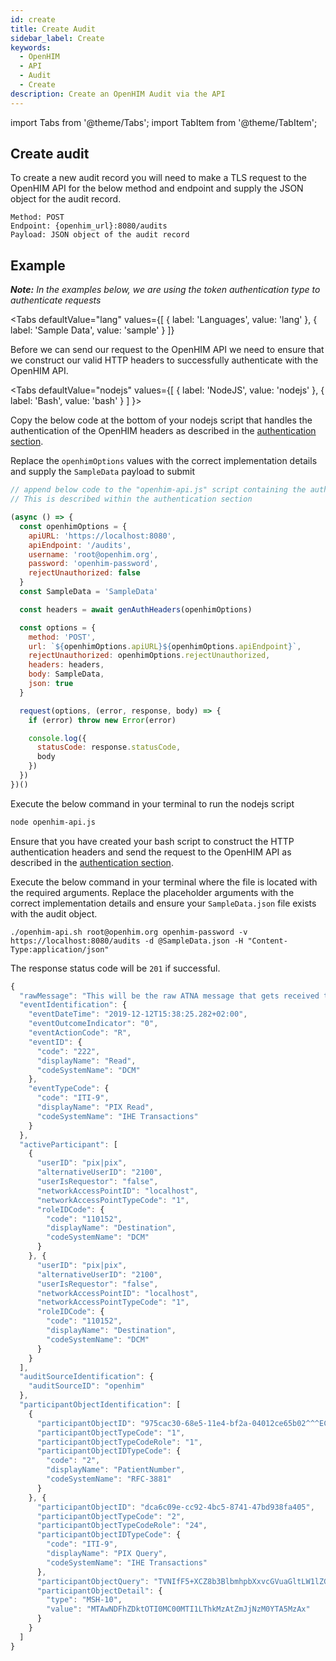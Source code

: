 ```yaml
---
id: create
title: Create Audit
sidebar_label: Create
keywords:
  - OpenHIM
  - API
  - Audit
  - Create
description: Create an OpenHIM Audit via the API
---
```


import Tabs from '@theme/Tabs';
import TabItem from '@theme/TabItem';

## Create audit

To create a new audit record you will need to make a TLS request to the OpenHIM API for the below method and endpoint and supply the JSON object for the audit record.

```curl
Method: POST
Endpoint: {openhim_url}:8080/audits
Payload: JSON object of the audit record
```

## Example

***Note:*** *In the examples below, we are using the token authentication type to authenticate requests*

<Tabs
  defaultValue="lang"
  values={[
    { label: 'Languages', value: 'lang' },
    { label: 'Sample Data', value: 'sample' }
  ]}
>
<TabItem value="lang">

  Before we can send our request to the OpenHIM API we need to ensure that we construct our valid HTTP headers to successfully authenticate with the OpenHIM API.

  <Tabs
    defaultValue="nodejs"
    values={[
      { label: 'NodeJS', value: 'nodejs' },
      { label: 'Bash', value: 'bash' }
    ]
  }>
 <TabItem value="nodejs">

  Copy the below code at the bottom of your nodejs script that handles the authentication of the OpenHIM headers as described in the [authentication section](../introduction/authentication).

  Replace the `openhimOptions` values with the correct implementation details and supply the `SampleData` payload to submit

  ```javascript
  // append below code to the "openhim-api.js" script containing the authentication methods.
  // This is described within the authentication section

  (async () => {
    const openhimOptions = {
      apiURL: 'https://localhost:8080',
      apiEndpoint: '/audits',
      username: 'root@openhim.org',
      password: 'openhim-password',
      rejectUnauthorized: false
    }
    const SampleData = 'SampleData'

    const headers = await genAuthHeaders(openhimOptions)

    const options = {
      method: 'POST',
      url: `${openhimOptions.apiURL}${openhimOptions.apiEndpoint}`,
      rejectUnauthorized: openhimOptions.rejectUnauthorized,
      headers: headers,
      body: SampleData,
      json: true
    }

    request(options, (error, response, body) => {
      if (error) throw new Error(error)

      console.log({
        statusCode: response.statusCode,
        body
      })
    })
  })()
  ```

  Execute the below command in your terminal to run the nodejs script

  ```bash
  node openhim-api.js
  ```

  </TabItem>
    <TabItem value="bash">

  Ensure that you have created your bash script to construct the HTTP authentication headers and send the request to the OpenHIM API as described in the [authentication section](../introduction/authentication).

  Execute the below command in your terminal where the file is located with the required arguments. Replace the placeholder arguments with the correct implementation details and ensure your `SampleData.json` file exists with the audit object.

  ```curl
  ./openhim-api.sh root@openhim.org openhim-password -v https://localhost:8080/audits -d @SampleData.json -H "Content-Type:application/json"
  ```

  </TabItem>
  </Tabs>

  The response status code will be `201` if successful.

</TabItem>
<TabItem value="sample">

  ```js
  {
    "rawMessage": "This will be the raw ATNA message that gets received to be used as a backup reference",
    "eventIdentification": {
      "eventDateTime": "2019-12-12T15:38:25.282+02:00",
      "eventOutcomeIndicator": "0",
      "eventActionCode": "R",
      "eventID": {
        "code": "222",
        "displayName": "Read",
        "codeSystemName": "DCM"
      },
      "eventTypeCode": {
        "code": "ITI-9",
        "displayName": "PIX Read",
        "codeSystemName": "IHE Transactions"
      }
    },
    "activeParticipant": [
      {
        "userID": "pix|pix",
        "alternativeUserID": "2100",
        "userIsRequestor": "false",
        "networkAccessPointID": "localhost",
        "networkAccessPointTypeCode": "1",
        "roleIDCode": {
          "code": "110152",
          "displayName": "Destination",
          "codeSystemName": "DCM"
        }
      }, {
        "userID": "pix|pix",
        "alternativeUserID": "2100",
        "userIsRequestor": "false",
        "networkAccessPointID": "localhost",
        "networkAccessPointTypeCode": "1",
        "roleIDCode": {
          "code": "110152",
          "displayName": "Destination",
          "codeSystemName": "DCM"
        }
      }
    ],
    "auditSourceIdentification": {
      "auditSourceID": "openhim"
    },
    "participantObjectIdentification": [
      {
        "participantObjectID": "975cac30-68e5-11e4-bf2a-04012ce65b02^^^ECID&amp;ECID&amp;ISO",
        "participantObjectTypeCode": "1",
        "participantObjectTypeCodeRole": "1",
        "participantObjectIDTypeCode": {
          "code": "2",
          "displayName": "PatientNumber",
          "codeSystemName": "RFC-3881"
        }
      }, {
        "participantObjectID": "dca6c09e-cc92-4bc5-8741-47bd938fa405",
        "participantObjectTypeCode": "2",
        "participantObjectTypeCodeRole": "24",
        "participantObjectIDTypeCode": {
          "code": "ITI-9",
          "displayName": "PIX Query",
          "codeSystemName": "IHE Transactions"
        },
        "participantObjectQuery": "TVNIfF5+XCZ8b3BlbmhpbXxvcGVuaGltLW1lZGlhdG9yLW9oaWUteGRzfHBpeHxwaXh8MjAxNTAyMjAxNTM4MjUrMDIwMHx8UUJQXlEyM15RQlBfUTIxfDEwMDQxYWQ5LTkyNDAtNDEyNS04ZDMwLWZiYzczNGEwOTMwMXxQfDIuNQ1RUER8SUhFIFBJWCBRdWVyeXw1OTRhNDVkYS0zOTY5LTQzOTAtODE2Ni01MjhkZDFmNWU0ZTF8NzZjYzc2NWE0NDJmNDEwXl5eJjEuMy42LjEuNC4xLjIxMzY3LjIwMDUuMy43JklTT15QSXxeXl5FQ0lEJkVDSUQmSVNPXlBJDVJDUHxJDQ==",
        "participantObjectDetail": {
          "type": "MSH-10",
          "value": "MTAwNDFhZDktOTI0MC00MTI1LThkMzAtZmJjNzM0YTA5MzAx"
        }
      }
    ]
  }
  ```

</TabItem>
</Tabs>
